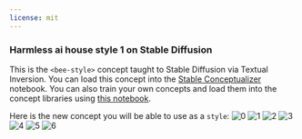 ```yaml
---
license: mit
---
```

### Harmless ai house style 1 on Stable Diffusion
This is the `<bee-style>` concept taught to Stable Diffusion via Textual Inversion. You can load this concept into the [Stable Conceptualizer](https://colab.research.google.com/github/huggingface/notebooks/blob/main/diffusers/stable_conceptualizer_inference.ipynb) notebook. You can also train your own concepts and load them into the concept libraries using [this notebook](https://colab.research.google.com/github/huggingface/notebooks/blob/main/diffusers/sd_textual_inversion_training.ipynb).

Here is the new concept you will be able to use as a `style`:
![<bee-style> 0](https://huggingface.co/sd-concepts-library/harmless-ai-house-style-1/resolve/main/concept_images/(swarm+of+bees),+The+computer+is+the+enemy+of+transhumanity,+detailed,+beautiful+masterpiece,+unreal+engine,+4k-0.024599999999999973.png)
![<bee-style> 1](https://huggingface.co/sd-concepts-library/harmless-ai-house-style-1/resolve/main/concept_images/(swarm+of+bees),+The+computer+is+the+enemy+of+transhumanity,+detailed,+beautiful+masterpiece,+unreal+engine,+4k-0.02-3024.png)
![<bee-style> 2](https://huggingface.co/sd-concepts-library/harmless-ai-house-style-1/resolve/main/concept_images/beehiveperson.png)
![<bee-style> 3](https://huggingface.co/sd-concepts-library/harmless-ai-house-style-1/resolve/main/concept_images/download-5.png)
![<bee-style> 4](https://huggingface.co/sd-concepts-library/harmless-ai-house-style-1/resolve/main/concept_images/download-11.png)
![<bee-style> 5](https://huggingface.co/sd-concepts-library/harmless-ai-house-style-1/resolve/main/concept_images/abstractbee.png)
![<bee-style> 6](https://huggingface.co/sd-concepts-library/harmless-ai-house-style-1/resolve/main/concept_images/abstractbee2.png)

